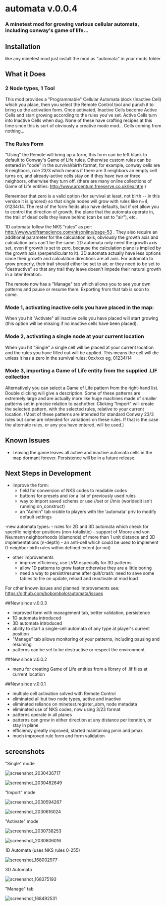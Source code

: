 # automata v.0.0.4
### A minetest mod for growing various cellular automata, including conway's game of life...

## Installation
like any minetest mod just install the mod as "automata" in your mods folder

## What it Does
### 2 Node types, 1 Tool

This mod provides a "Programmable" Cellular Automata block (Inactive Cell) which you place, then you select the Remote Control tool and punch it to bring up the activation form. Once activated, Inactive Cells become Active Cells and start growing according to the rules you've set. Active Cells turn into Inactive Cells when dug. None of these have crafting recipes at this time since this is sort of obviously a creative mode mod... Cells coming from nothing...

### The Rules Form
"Using" the Remote will bring up a form, this form can be left blank to default to Conway's Game of Life rules. Otherwise custom rules can be entered in "code" in the survival/birth format, for example, conway cells are 8 neighbors, rule 23/3 which means if there are 3 neighbors an empty cell turns on, and already-active cells stay on if they have two or three neighbors, otherwise they turn off. (there are many online collections of Game of Life entities: http://www.argentum.freeserve.co.uk/lex.htm )

Remember that zero is a valid option (for survival at least, not birth -- in this version it is ignored) so that single nodes will grow with rules like n=4, 01234/14. The rest of the form fields also have defaults, but if set allow you to control the direction of growth, the plane that the automata operate in, the trail of dead cells they leave behind (can be set to "air"), etc.

1D automata follow the NKS "rules" as per: http://www.wolframscience.com/nksonline/page-53 . They also require an additional parameter for the calculation axis, obviously the growth axis and calculation axis can't be the same. 2D automata only need the growth axis set, even if growth is set to zero, because the calculation plane is implied by the growth axis (perpendicular to it). 3D automata actually have less options since their growth and calculation directions are all axis. For automata to grow properly, their trail should either be set to air, or they need to be set to "destructive" so that any trail they leave doesn't impede their natural growth in a later iteration.

The remote now has a "Manage" tab which allows you to see your own patterns and pause or resume them. Exporting from that tab is soon to come.

### Mode 1, activating inactive cells you have placed in the map:
When you hit "Activate" all inactive cells you have placed will start growing (this option will be missing if no inactive cells have been placed).

### Mode 2, activating a single node at your current location
When you hit "Single" a single cell will be placed at your current location and the rules you have filled out will be applied. This means the cell will die unless it has a zero in the survival rules: 0xx/xxx eg, 01234/14

### Mode 3, importing a Game of Life entity from the supplied .LIF collection
Alternatively you can select a Game of Life pattern from the right-hand list. Double clicking will give a description. Some of these patterns are extremely large and are actually more like huge machines made of smaller patterns set in precise relation to eachother. Clicking "Import" will create the selected pattern, with the selected rules, relative to your current location. (Most of these patterns are intended for standard Conway 23/3 rules but some are intended for variations on these rules. If that is the case the alternate rules, or any you have entered, will be used.)

## Known Issues
- Leaving the game leaves all active and inactive automata cells in the map dormant forever. Persistence will be in a future release.

## Next Steps in Development
- improve the form:
    - field for conversion of NKS codes to readable codes
    - buttons for presets and /or a list of previously used rules
    - way to import saved schems or use //set or //mix (worldedit isn't running on_construct)
	- an "Admin" tab visible to players with the 'automata' priv to modify default settings

-new automata types:
    - rules for 2D and 3D automata which check for specific neighbor positions (non-totalistic)
    - support of Moore and von Neumann neighborhoods (diamonds) of more than 1 unit distance and 3D implementations (n-depth)
    - an anti-cell which could be used to implement 0-neighbor birth rules within defined extent (or not)
- other improvements
    - improve efficiency, use LVM especially for 3D patterns
	- allow 1D patterns to grow faster otherwise they are a little boring
    - need a way to persist/resume after quit/crash: need to save some tables to file on update, reload and reactivate at mod load

For other known issues and planned improvements see: https://github.com/bobombolo/automata/issues
	
##New since v.0.0.3
- improved form with management tab, better validation, persistence
- 1D automata introduced
- 3D automata introduced
- ability to start a single-cell automata of any type at player's current position
- "Manage" tab allows monitoring of your patterns, including pausing and resuming
- patterns can be set to be destructive or respect the environment


##New since v.0.0.2
- menu for creating Game of Life entities from a library of .lif files at current location

##New since v.0.0.1
- multiple cell activation solved with Remote Control
- eliminated all but two node types, active and inactive
- eliminated reliance on minetest.register_abm, node metadata
- eliminated use of NKS codes, now using 3/23 format
- patterns operate in all planes
- patterns can grow in either direction at any distance per iteration, or stay in plane
- efficiency greatly improved, started maintaining pmin and pmax
- much improved rule form and form validation

## screenshots

"Single" mode

![screenshot_2030436717](https://cloud.githubusercontent.com/assets/12679496/8044135/0b4ec964-0de8-11e5-9cc1-8a2c93e6fc1a.png)

![screenshot_2030482649](https://cloud.githubusercontent.com/assets/12679496/8044134/0b4c0a26-0de8-11e5-9b83-f38f1bfd6476.png)

"Import" mode

![screenshot_2030594267](https://cloud.githubusercontent.com/assets/12679496/8044137/0b579940-0de8-11e5-84d0-54588b532047.png)

![screenshot_2030616024](https://cloud.githubusercontent.com/assets/12679496/8044138/0b5d4340-0de8-11e5-8b84-6fe2a224337a.png)

"Activate" mode

![screenshot_2030738253](https://cloud.githubusercontent.com/assets/12679496/8044136/0b51f01c-0de8-11e5-84cf-36615741fc4b.png)

![screenshot_2030806016](https://cloud.githubusercontent.com/assets/12679496/8044139/0b643b1e-0de8-11e5-95df-e494ee3f5cbb.png)

1D Automata (uses NKS rules 0-255)

![screenshot_168002977](https://cloud.githubusercontent.com/assets/12679496/8142078/10ec421c-112f-11e5-9c46-6388101ee623.png)

3D Automata

![screenshot_168375193](https://cloud.githubusercontent.com/assets/12679496/8142096/e20f3642-112f-11e5-91c4-b7dde4739dec.png)

"Manage" tab

![screenshot_168492531](https://cloud.githubusercontent.com/assets/12679496/8142097/e210c25a-112f-11e5-9136-56ad3a99bb97.png)